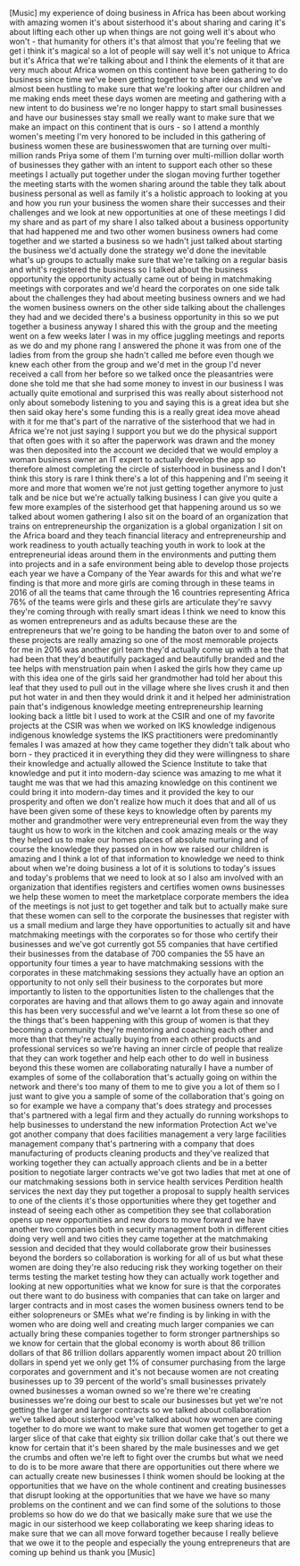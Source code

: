 
[Music]
my experience of doing business in
Africa has been about working with
amazing women
it&#39;s about sisterhood it&#39;s about sharing
and caring it&#39;s about lifting each other
up when things are not going well it&#39;s
about who won&#39;t - that humanity for
others it&#39;s that almost that you&#39;re
feeling that we get i think it&#39;s magical
so a lot of people will say well it&#39;s
not unique to Africa but it&#39;s Africa
that we&#39;re talking about and I think the
elements of it that are very much about
Africa women on this continent have been
gathering to do business since time
we&#39;ve been getting together to share
ideas and we&#39;ve almost been hustling to
make sure that we&#39;re looking after our
children and me making ends meet these
days women are meeting and gathering
with a new intent to do business we&#39;re
no longer happy to start small
businesses and have our businesses stay
small we really want to make sure that
we make an impact on this continent that
is ours - so I attend a monthly women&#39;s
meeting I&#39;m very honored to be included
in this gathering of business women
these are businesswomen that are turning
over multi-million rands Priya some of
them I&#39;m turning over multi-million
dollar worth of businesses they gather
with an intent to support each other
so these meetings I actually put
together under the slogan moving further
together the meeting starts with the
women sharing around the table they talk
about business personal as well as
family it&#39;s a holistic approach to
looking at you and how you run your
business
the women share their successes and
their challenges and we look at new
opportunities at one of these meetings I
did my share and as part of my share I
also talked about a business opportunity
that had happened me and two other women
business owners had come together and we
started a business so we hadn&#39;t just
talked about starting the business we&#39;d
actually done the strategy we&#39;d done the
inevitable what&#39;s up groups to actually
make sure that we&#39;re talking on a
regular basis and whit&#39;s registered the
business so I talked about the business
opportunity the opportunity actually
came out of being in matchmaking
meetings with corporates and we&#39;d heard
the corporates on one side talk about
the challenges they had about meeting
business owners and we had the women
business owners on the other side
talking about the challenges they had
and we decided there&#39;s a business
opportunity in this so we put together a
business anyway I shared this with the
group and the meeting went on a few
weeks later I was in my office
juggling meetings and reports as we do
and my phone rang I answered the phone
it was from one of the ladies from from
the group she hadn&#39;t called me before
even though we knew each other from the
group and we&#39;d met in the group I&#39;d
never received a call from her before
so we talked once the pleasantries were
done she told me that she had some money
to invest in our business
I was actually quite emotional and
surprised this was really about
sisterhood not only about somebody
listening to you and saying this is a
great idea but she then said okay here&#39;s
some funding this is a really great idea
move ahead with it for me that&#39;s part of
the narrative of the sisterhood that we
had in Africa we&#39;re not just saying I
support you but we do the physical
support that often goes with it
so after the paperwork was drawn and the
money was then deposited into the
account we decided that we would employ
a woman business owner an IT expert to
actually develop the app so therefore
almost completing the circle of
sisterhood in business and I don&#39;t think
this story is rare I think there&#39;s a lot
of this happening and I&#39;m seeing it more
and more that women we&#39;re not just
getting together anymore to just talk
and be nice but we&#39;re actually talking
business I can give you quite a few more
examples of the sisterhood get that
happening around us so we talked about
women gathering I also sit on the board
of an organization that trains on
entrepreneurship the organization is a
global organization I sit on the Africa
board and they teach financial literacy
and entrepreneurship and work readiness
to youth actually teaching youth in work
to look at the entrepreneurial ideas
around them in the environments and
putting them into projects and in a safe
environment being able to develop those
projects each year we have a Company of
the Year awards for this and what we&#39;re
finding is that more and more girls are
coming through in these teams in 2016 of
all the teams that came through
the 16 countries representing Africa 76%
of the teams were girls and these girls
are articulate they&#39;re savvy they&#39;re
coming through with really smart ideas I
think we need to know this as women
entrepreneurs and as adults because
these are the entrepreneurs that we&#39;re
going to be handing the baton over to
and some of these projects are really
amazing so one of the most memorable
projects for me in 2016 was another girl
team they&#39;d actually come up with a tee
that had been that they&#39;d beautifully
packaged and beautifully branded and the
tee helps with menstruation pain when I
asked the girls how they came up with
this idea one of the girls said her
grandmother had told her about this leaf
that they used to pull out in the
village where she lives crush it and
then put hot water in and then they
would drink it and it helped her
administration pain that&#39;s indigenous
knowledge meeting entrepreneurship
learning looking back a little bit I
used to work at the CSIR and one of my
favorite projects at the CSIR was when
we worked on IKS knowledge indigenous
indigenous knowledge systems the IKS
practitioners were predominantly females
I was amazed at how they came together
they didn&#39;t talk about who born - they
practiced it in everything they did they
were willingness to share their
knowledge and actually allowed the
Science Institute
to take that knowledge and put it into
modern-day science was amazing to me
what it taught me was that we had this
amazing knowledge on this continent we
could bring it into modern-day times and
it provided the key to our prosperity
and often we don&#39;t realize how much it
does that
and all of us have been given some of
these keys to knowledge often by parents
my mother and grandmother were very
entrepreneurial even from the way they
taught us how to work in the kitchen and
cook amazing meals or the way they
helped us to make our homes places of
absolute nurturing and of course the
knowledge they passed on in how we
raised our children is amazing and I
think a lot of that information to
knowledge we need to think about when
we&#39;re doing business a lot of it is
solutions to today&#39;s issues and today&#39;s
problems that we need to look at so I
also am involved with an organization
that identifies registers and certifies
women owns businesses we help these
women to meet the marketplace corporate
members the idea of the meetings is not
just to get together and talk but to
actually make sure that these women can
sell to the corporate the businesses
that register with us a small medium and
large they have opportunities to
actually sit and have matchmaking
meetings with the corporates so for
those who certify their businesses and
we&#39;ve got currently got 55 companies
that have certified their businesses
from the database of 700 companies the
55 have an opportunity four times a year
to have matchmaking sessions with the
corporates in these matchmaking sessions
they actually have an option an
opportunity to not only sell their
business to the corporates but more
importantly to listen to the
opportunities listen to the challenges
that the corporates are having and that
allows them to go away again and
innovate
this has been very successful and we&#39;ve
learnt a lot from these so one of the
things that&#39;s been happening with this
group of women is that they becoming a
community they&#39;re mentoring and coaching
each other and more than that they&#39;re
actually buying from each other products
and professional services so we&#39;re
having an inner circle of people that
realize that they can work together and
help each other to do well in business
beyond this these women are
collaborating naturally I have a number
of examples of some of the collaboration
that&#39;s actually going on within the
network and there&#39;s too many of them to
me to give you a lot of them so I just
want to give you a sample of some of the
collaboration that&#39;s going on so for
example we have a company that&#39;s does
strategy and processes
that&#39;s partnered with a legal firm and
they actually do running workshops to
help businesses to understand the new
information Protection Act we&#39;ve got
another company that does facilities
management a very large facilities
management company that&#39;s partnering
with a company that does manufacturing
of products cleaning products and
they&#39;ve realized that working together
they can actually approach clients and
be in a better position to negotiate
larger contracts we&#39;ve got two ladies
that met at one of our matchmaking
sessions both in service health services
Perdition health services the next day
they put together a proposal to supply
health services to one of the clients
it&#39;s those opportunities where they get
together and instead of seeing each
other as competition they see that
collaboration opens up new opportunities
and new doors to move forward we have
another two companies both in security
management both in different cities
doing very well and two cities they came
together at the matchmaking session and
decided that they would collaborate
grow their businesses beyond the borders
so collaboration is working for all of
us but what these women are doing
they&#39;re also reducing risk they working
together on their terms testing the
market testing how they can actually
work together and looking at new
opportunities what we know for sure is
that the corporates out there want to do
business with companies that can take on
larger and larger contracts and in most
cases the women business owners tend to
be either solopreneurs or SMEs what
we&#39;re finding is by linking in with the
women who are doing well and creating
much larger companies we can actually
bring these companies together to form
stronger partnerships so we know for
certain that the global economy is worth
about 86 trillion dollars of that 86
trillion dollars apparently women impact
about 20 trillion dollars in spend yet
we only get 1% of consumer purchasing
from the large corporates and government
and it&#39;s not because women are not
creating businesses up to 39 percent of
the world&#39;s small businesses privately
owned businesses a woman owned so we&#39;re
there we&#39;re creating businesses we&#39;re
doing our best to scale our businesses
but yet we&#39;re not getting the larger and
larger contracts so we talked about
collaboration we&#39;ve talked about
sisterhood we&#39;ve talked about how women
are coming together to do more we want
to make sure that women get together to
get a larger slice of that cake that
eighty six trillion dollar cake that&#39;s
out there we know for certain that it&#39;s
been shared by the male businesses and
we get the crumbs and often we&#39;re left
to fight over the crumbs but what we
need to do is to be more aware that
there are opportunities out there where
we can actually create new businesses
I think women should be looking at the
opportunities that we have on the whole
continent and creating businesses that
disrupt looking at the opportunities
that we have we have so many problems on
the continent and we can find some of
the solutions to those problems so how
do we do that we basically make sure
that we use the magic in our sisterhood
we keep collaborating we keep sharing
ideas to make sure that we can all move
forward together because I really
believe that we owe it to the people and
especially the young entrepreneurs that
are coming up behind us thank you
[Music]
